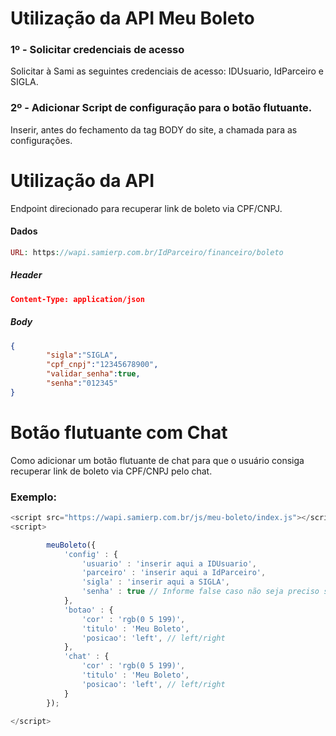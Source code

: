 # Utilização da API Meu Boleto

### **1º - Solicitar credenciais de acesso**

Solicitar à Sami as seguintes credenciais de acesso: IDUsuario, IdParceiro e SIGLA.


### **2º - Adicionar Script de configuração para o botão flutuante.**

Inserir, antes do fechamento da tag BODY do site, a chamada para as configurações.


# Utilização da API
Endpoint direcionado para recuperar link de boleto via CPF/CNPJ. 


#### **Dados**
```php
URL: https://wapi.samierp.com.br/IdParceiro/financeiro/boleto
```

##### **Header**
```json
Content-Type: application/json
```

##### **Body**
```json
{ 
        "sigla":"SIGLA",
        "cpf_cnpj":"12345678900",
        "validar_senha":true,
        "senha":"012345"
}
```


# Botão flutuante com Chat

Como adicionar um botão flutuante de chat para que o usuário consiga recuperar link de boleto via CPF/CNPJ pelo chat.

### Exemplo:

```js
<script src="https://wapi.samierp.com.br/js/meu-boleto/index.js"></script>
<script>

        meuBoleto({
            'config' : {
                'usuario' : 'inserir aqui a IDUsuario',
                'parceiro' : 'inserir aqui a IdParceiro',
                'sigla' : 'inserir aqui a SIGLA',
                'senha' : true // Informe false caso não seja preciso solicitar senha ao usuário
            },
            'botao' : {
                'cor' : 'rgb(0 5 199)', 
                'titulo' : 'Meu Boleto',
                'posicao': 'left', // left/right
            },
            'chat' : {
                'cor' : 'rgb(0 5 199)',
                'titulo' : 'Meu Boleto',
                'posicao': 'left', // left/right
            }
        });

</script>
```



